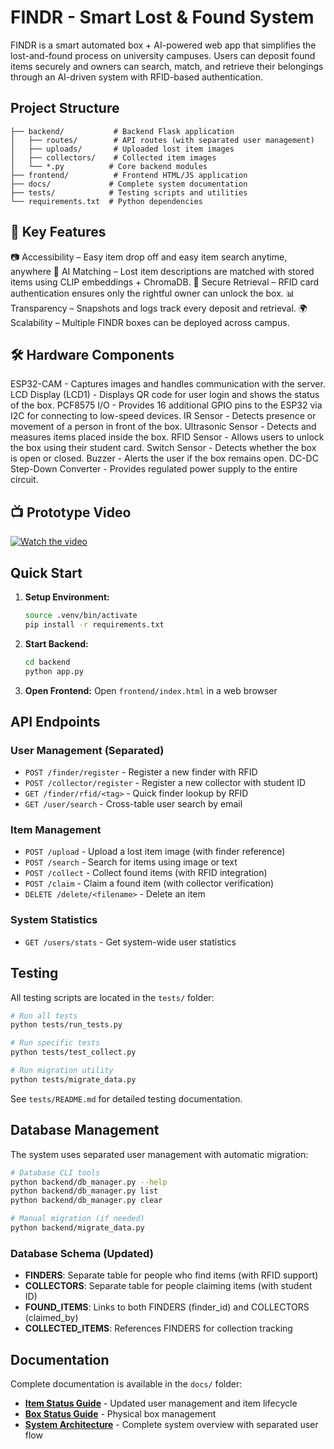 # FINDR - Smart Lost & Found System

FINDR is a smart automated box + AI-powered web app that simplifies the lost-and-found process on university campuses. Users can deposit found items securely and owners can search, match, and retrieve their belongings through an AI-driven system with RFID-based authentication.

## Project Structure

```
├── backend/           # Backend Flask application
│   ├── routes/        # API routes (with separated user management)
│   ├── uploads/       # Uploaded lost item images
│   ├── collectors/    # Collected item images
│   └── *.py          # Core backend modules
├── frontend/          # Frontend HTML/JS application
├── docs/             # Complete system documentation
├── tests/            # Testing scripts and utilities
└── requirements.txt  # Python dependencies
```

## 🚀 Key Features

📷 Accessibility – Easy item drop off and easy item search anytime, anywhere
🤖 AI Matching – Lost item descriptions are matched with stored items using CLIP embeddings + ChromaDB.
🔐 Secure Retrieval – RFID card authentication ensures only the rightful owner can unlock the box.
📊 Transparency – Snapshots and logs track every deposit and retrieval.
🌍 Scalability – Multiple FINDR boxes can be deployed across campus.

## 🛠️ Hardware Components

ESP32-CAM - Captures images and handles communication with the server.
LCD Display (LCD1) - Displays QR code for user login and shows the status of the box.
PCF8575 I/O - Provides 16 additional GPIO pins to the ESP32 via I2C for connecting to low-speed devices.
IR Sensor - Detects presence or movement of a person in front of the box.
Ultrasonic Sensor - Detects and measures items placed inside the box.
RFID Sensor - Allows users to unlock the box using their student card.
Switch Sensor - Detects whether the box is open or closed.
Buzzer - Alerts the user if the box remains open.
DC-DC Step-Down Converter - Provides regulated power supply to the entire circuit.

## 📺 Prototype Video
[![Watch the video](https://img.youtube.com/vi/-d-M06xUAgM/0.jpg)](https://youtu.be/-d-M06xUAgM)

## Quick Start

1. **Setup Environment:**
   ```bash
   source .venv/bin/activate
   pip install -r requirements.txt
   ```

2. **Start Backend:**
   ```bash
   cd backend
   python app.py
   ```

3. **Open Frontend:**
   Open `frontend/index.html` in a web browser

## API Endpoints

### User Management (Separated)
- `POST /finder/register` - Register a new finder with RFID
- `POST /collector/register` - Register a new collector with student ID
- `GET /finder/rfid/<tag>` - Quick finder lookup by RFID
- `GET /user/search` - Cross-table user search by email

### Item Management
- `POST /upload` - Upload a lost item image (with finder reference)
- `POST /search` - Search for items using image or text
- `POST /collect` - Collect found items (with RFID integration)
- `POST /claim` - Claim a found item (with collector verification)
- `DELETE /delete/<filename>` - Delete an item

### System Statistics
- `GET /users/stats` - Get system-wide user statistics

## Testing

All testing scripts are located in the `tests/` folder:

```bash
# Run all tests
python tests/run_tests.py

# Run specific tests
python tests/test_collect.py

# Run migration utility
python tests/migrate_data.py
```

See `tests/README.md` for detailed testing documentation.

## Database Management

The system uses separated user management with automatic migration:

```bash
# Database CLI tools
python backend/db_manager.py --help
python backend/db_manager.py list
python backend/db_manager.py clear

# Manual migration (if needed)
python backend/migrate_data.py
```

### Database Schema (Updated)
- **FINDERS**: Separate table for people who find items (with RFID support)
- **COLLECTORS**: Separate table for people claiming items (with student ID)
- **FOUND_ITEMS**: Links to both FINDERS (finder_id) and COLLECTORS (claimed_by)
- **COLLECTED_ITEMS**: References FINDERS for collection tracking

## Documentation

Complete documentation is available in the `docs/` folder:
- **[Item Status Guide](docs/item-status-guide.md)** - Updated user management and item lifecycle
- **[Box Status Guide](docs/box-status-guide.md)** - Physical box management
- **[System Architecture](system-architecture-diagram.md)** - Complete system overview with separated user flow
